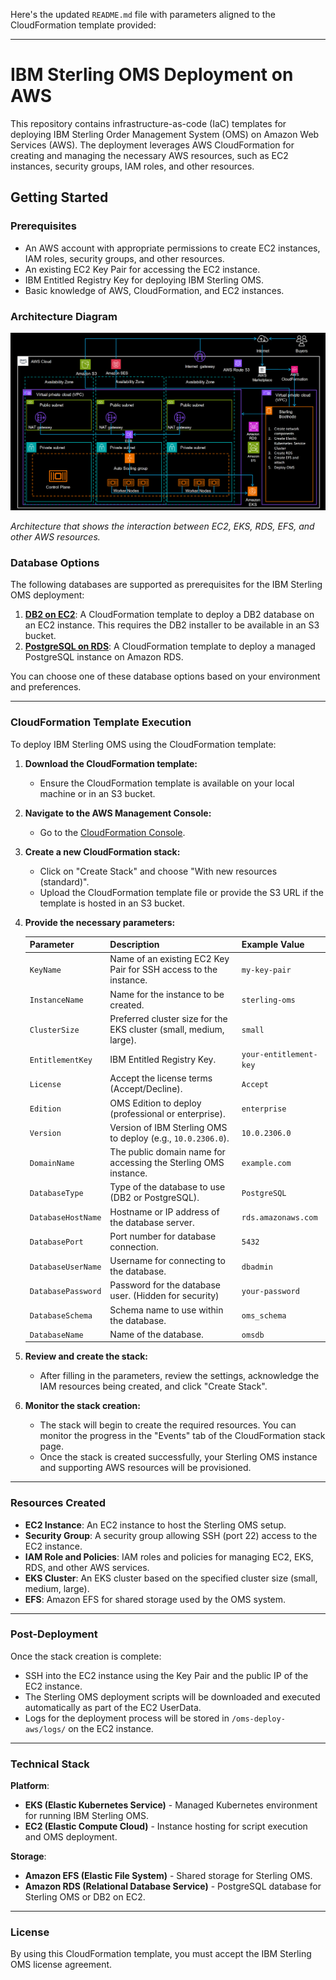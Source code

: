 Here's the updated `README.md` file with parameters aligned to the CloudFormation template provided:

---

# IBM Sterling OMS Deployment on AWS

This repository contains infrastructure-as-code (IaC) templates for deploying IBM Sterling Order Management System (OMS) on Amazon Web Services (AWS). The deployment leverages AWS CloudFormation for creating and managing the necessary AWS resources, such as EC2 instances, security groups, IAM roles, and other resources.

## Getting Started

### Prerequisites

- An AWS account with appropriate permissions to create EC2 instances, IAM roles, security groups, and other resources.
- An existing EC2 Key Pair for accessing the EC2 instance.
- IBM Entitled Registry Key for deploying IBM Sterling OMS.
- Basic knowledge of AWS, CloudFormation, and EC2 instances.

### Architecture Diagram

![Architecture Diagram](images/Deployment_Architecture.png)

*Architecture that shows the interaction between EC2, EKS, RDS, EFS, and other AWS resources.*

### Database Options

The following databases are supported as prerequisites for the IBM Sterling OMS deployment:

1. **[DB2 on EC2](db2/DB2_README.md)**: A CloudFormation template to deploy a DB2 database on an EC2 instance. This requires the DB2 installer to be available in an S3 bucket.
2. **[PostgreSQL on RDS](postgresql/postgresql_README.md)**: A CloudFormation template to deploy a managed PostgreSQL instance on Amazon RDS.

You can choose one of these database options based on your environment and preferences.

---

### CloudFormation Template Execution

To deploy IBM Sterling OMS using the CloudFormation template:

1. **Download the CloudFormation template:**
   - Ensure the CloudFormation template is available on your local machine or in an S3 bucket.

2. **Navigate to the AWS Management Console:**
   - Go to the [CloudFormation Console](https://console.aws.amazon.com/cloudformation).

3. **Create a new CloudFormation stack:**
   - Click on "Create Stack" and choose "With new resources (standard)".
   - Upload the CloudFormation template file or provide the S3 URL if the template is hosted in an S3 bucket.

4. **Provide the necessary parameters:**

   | Parameter             | Description                                                                                 | Example Value             |
   |-----------------------|---------------------------------------------------------------------------------------------|---------------------------|
   | `KeyName`             | Name of an existing EC2 Key Pair for SSH access to the instance.                            | `my-key-pair`             |
   | `InstanceName`        | Name for the instance to be created.                                                        | `sterling-oms`            |
   | `ClusterSize`         | Preferred cluster size for the EKS cluster (small, medium, large).                          | `small`                   |
   | `EntitlementKey`      | IBM Entitled Registry Key.                                                                  | `your-entitlement-key`    |
   | `License`             | Accept the license terms (Accept/Decline).                                                  | `Accept`                  |
   | `Edition`             | OMS Edition to deploy (professional or enterprise).                                         | `enterprise`              |
   | `Version`             | Version of IBM Sterling OMS to deploy (e.g., `10.0.2306.0`).                                | `10.0.2306.0`             |
   | `DomainName`          | The public domain name for accessing the Sterling OMS instance.                             | `example.com`             |
   | `DatabaseType`        | Type of the database to use (DB2 or PostgreSQL).                                            | `PostgreSQL`              |
   | `DatabaseHostName`    | Hostname or IP address of the database server.                                              | `rds.amazonaws.com`       |
   | `DatabasePort`        | Port number for database connection.                                                        | `5432`                    |
   | `DatabaseUserName`    | Username for connecting to the database.                                                    | `dbadmin`                 |
   | `DatabasePassword`    | Password for the database user. (Hidden for security)                                       | `your-password`           |
   | `DatabaseSchema`      | Schema name to use within the database.                                                     | `oms_schema`              |
   | `DatabaseName`        | Name of the database.                                                                       | `omsdb`                   |

5. **Review and create the stack:**
   - After filling in the parameters, review the settings, acknowledge the IAM resources being created, and click "Create Stack".

6. **Monitor the stack creation:**
   - The stack will begin to create the required resources. You can monitor the progress in the "Events" tab of the CloudFormation stack page.
   - Once the stack is created successfully, your Sterling OMS instance and supporting AWS resources will be provisioned.

---

### Resources Created

- **EC2 Instance**: An EC2 instance to host the Sterling OMS setup.
- **Security Group**: A security group allowing SSH (port 22) access to the EC2 instance.
- **IAM Role and Policies**: IAM roles and policies for managing EC2, EKS, RDS, and other AWS services.
- **EKS Cluster**: An EKS cluster based on the specified cluster size (small, medium, large).
- **EFS**: Amazon EFS for shared storage used by the OMS system.

---

### Post-Deployment

Once the stack creation is complete:

- SSH into the EC2 instance using the Key Pair and the public IP of the EC2 instance.
- The Sterling OMS deployment scripts will be downloaded and executed automatically as part of the EC2 UserData.
- Logs for the deployment process will be stored in `/oms-deploy-aws/logs/` on the EC2 instance.

---

### Technical Stack

**Platform**:  
- **EKS (Elastic Kubernetes Service)** - Managed Kubernetes environment for running IBM Sterling OMS.
- **EC2 (Elastic Compute Cloud)** - Instance hosting for script execution and OMS deployment.

**Storage**:  
- **Amazon EFS (Elastic File System)** - Shared storage for Sterling OMS.
- **Amazon RDS (Relational Database Service)** - PostgreSQL database for Sterling OMS or DB2 on EC2.

---

### License

By using this CloudFormation template, you must accept the IBM Sterling OMS license agreement.
